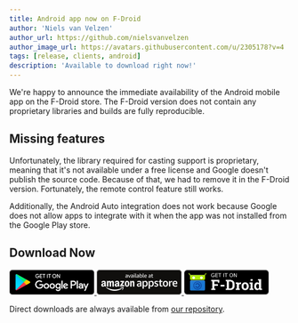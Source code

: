 ```yaml
---
title: Android app now on F-Droid
author: 'Niels van Velzen'
author_url: https://github.com/nielsvanvelzen
author_image_url: https://avatars.githubusercontent.com/u/2305178?v=4
tags: [release, clients, android]
description: 'Available to download right now!'
---
```


We're happy to announce the immediate availability of the Android mobile app on the F-Droid store. The F-Droid version does not contain any proprietary libraries and builds are fully reproducible.

<!--truncate-->

## Missing features

Unfortunately, the library required for casting support is proprietary, meaning that it's not available under a free license and Google doesn't publish the source code. Because of that, we had to remove it in the F-Droid version. Fortunately, the remote control feature still works.

Additionally, the Android Auto integration does not work because Google does not allow apps to integrate with it when the app was not installed from the Google Play store.

## Download Now

<a href="https://play.google.com/store/apps/details?id=org.jellyfin.mobile" class="margin-right--md">
  <img width="153" alt="Jellyfin on Google Play" src="/static/img/store-icons/google-play.png" />
</a>

<a href="https://www.amazon.com/gp/product/B081RFTTQ9" class="margin-right--md">
  <img width="153" alt="Jellyfin on Amazon App Store" src="/static/img/store-icons/amazon.png" />
</a>

<a href="https://f-droid.org/en/packages/org.jellyfin.mobile/">
  <img width="153" alt="Jellyfin on F-Droid" src="/static/img/store-icons/fdroid.png" />
</a>

Direct downloads are always available from [our repository](https://repo.jellyfin.org/releases/client/android/).
